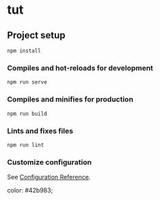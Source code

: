 # tut

## Project setup
```
npm install
```

### Compiles and hot-reloads for development
```
npm run serve
```

### Compiles and minifies for production
```
npm run build
```

### Lints and fixes files
```
npm run lint
```

### Customize configuration
See [Configuration Reference](https://cli.vuejs.org/config/).



color: #42b983;



<template>
  <div id="app" :data-theme="isDarkMode ? 'dark' : 'light'">
    <!-- Navigation Bar -->
    <nav class="navbar">
      <div class="navbar-logo">
        <router-link to="/">TaskTracker</router-link>
      </div>
      <ul class="navbar-links">
        <li><router-link to="/">Home</router-link></li>
        <li v-if="!isLoggedIn"><router-link to="/signup">Signup</router-link></li>
        <li v-if="!isLoggedIn"><router-link to="/login">Login</router-link></li>
        <li v-if="isLoggedIn"><router-link to="/profile">Profile</router-link></li>
        <li v-if="isLoggedIn"><router-link to="/dashboard">Dashboard</router-link></li>
      </ul>
      <button class="theme-toggle" @click="toggleTheme">
        {{ isDarkMode ? '☀️ Light Mode' : '🌙 Dark Mode' }}
      </button>
      <button v-if="isLoggedIn" @click="logout">Logout</button>
    </nav>

    <router-view></router-view>
  </div>
</template>

<script>
export default {
  name: 'App',
  data() {
    return {
      isDarkMode: false,
      isLoggedIn: false, // Track login state
    };
  },
  mounted() {
    // Initialize theme and login status
    this.applyTheme();
    this.checkLoginStatus();

    // Listen for storage changes (login/logout)
    window.addEventListener('storage', this.checkLoginStatus);
  },
  methods: {
    checkLoginStatus() {
      const token = localStorage.getItem('token');
      this.isLoggedIn = !!token; // Update login state
      console.log('Login status updated:', this.isLoggedIn);
    },
    toggleTheme() {
      this.isDarkMode = !this.isDarkMode;
      this.applyTheme();
    },
    applyTheme() {
      const savedTheme = localStorage.getItem('theme');
      this.isDarkMode = savedTheme === 'dark';
      document.documentElement.setAttribute('data-theme', this.isDarkMode ? 'dark' : 'light');
    },
    logout() {
        // Clear token and redirect to login
        localStorage.removeItem("token");
        window.dispatchEvent(new Event('storage')); // Trigger the storage event

        this.$router.push("/login");
      },
  },
  // beforeDestroy() {
  //   // Clean up event listener
  //   window.removeEventListener('storage', this.checkLoginStatus);
  // },
};
</script>



<style>
/* Light and Dark Mode Styles */
:root {
  --bg-color: #ffffff;
  --text-color: #2c3e50;
  --navbar-bg-color: #42b983;
  --navbar-text-color: white;
}

[data-theme='dark'] {
  --bg-color: #2c3e50;
  --text-color: #dfffe6;
  --navbar-bg-color: #1b2735;
  --navbar-text-color: #dfffe6;
}

#app {
  font-family: Avenir, Helvetica, Arial, sans-serif;
  -webkit-font-smoothing: antialiased;
  -moz-osx-font-smoothing: grayscale;
  text-align: center;
  color: var(--text-color);
  background-color: var(--bg-color);
  min-height: 100vh;
}

/* Navbar styling */
.navbar {
  display: flex;
  justify-content: space-between;
  align-items: center;
  padding: 10px 20px;
  background-color: var(--navbar-bg-color);
  color: var(--navbar-text-color);
}

.navbar-logo a {
  color: var(--navbar-text-color);
  text-decoration: none;
  font-size: 1.5em;
  font-weight: bold;
}

.navbar-links {
  list-style: none;
  display: flex;
  margin: 0;
  padding: 0;
}

.navbar-links li {
  margin: 0 10px;
}

.navbar-links a {
  color: var(--navbar-text-color);
  text-decoration: none;
  font-weight: bold;
  transition: color 0.3s;
}

.navbar-links a:hover {
  color: var(--bg-color);
}

.theme-toggle {
  background: none;
  border: 2px solid var(--navbar-text-color);
  padding: 5px 10px;
  color: var(--navbar-text-color);
  cursor: pointer;
  border-radius: 5px;
  font-weight: bold;
  transition: background-color 0.3s, color 0.3s;
}

.theme-toggle:hover {
  background-color: var(--navbar-text-color);
  color: var(--navbar-bg-color);
}


/* Responsive Design */
@media (max-width: 768px) {
  .navbar {
    flex-direction: column;
  }

  .navbar-links {
    flex-direction: column;
    align-items: center;
  }

  .navbar-links li {
    margin: 5px 0;
  }
}
</style>
